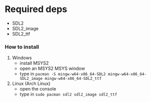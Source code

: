 # Required deps
-   SDL2
-   SDL2_image
-   SDL2_ttf


### How to install
1. Windows
   - install MSYS2
   - open an MSYS2 MSYS window
   - type in ```pacman -S mingw-w64-x86_64-SDL2 mingw-w64-x86_64-SDL2_image mingw-w64-x86_64-SDL2_ttf```
2. Linux (Arch Linux)
   - open the console
   - type in ```sudo pacman sdl2 sdl2_image sdl2_ttf```